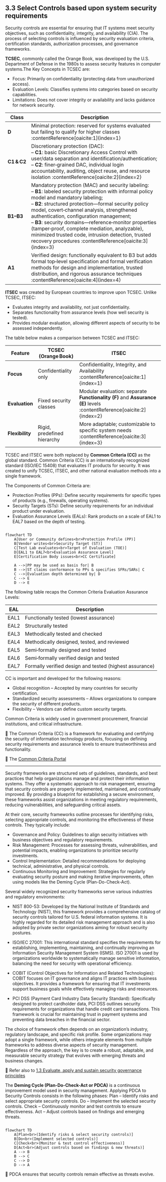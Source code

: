 ## 3.3 Select Controls based upon system security requirements ##

Security controls are essential for ensuring that IT systems meet security objectives, such as confidentiality, integrity, and availability (CIA). The process of selecting controls is influenced by security evaluation criteria, certification standards, authorization processes, and governance frameworks.

**TCSEC**, commonly called the Orange Book, was developed by the U.S. Department of Defense in the 1980s to assess security features in computer systems.The Key Concepts in TCSEC are:

- Focus: Primarily on confidentiality (protecting data from unauthorized access).
- Evaluation Levels: Classifies systems into categories based on security capabilities.
- Limitations: Does not cover integrity or availability and lacks guidance for network security.

| Class    | Description                                                                                             |
|----------|---------------------------------------------------------------------------------------------------------|
| **D**    | Minimal protection: reserved for systems evaluated but failing to qualify for higher classes :contentReference[oaicite:1]{index=1} |
| **C1 & C2** | Discretionary protection (DAC):<br>– **C1**: basic Discretionary Access Control with user/data separation and identification/authentication;<br>– **C2**: finer‑grained DAC, individual login accountability, auditing, object reuse, and resource isolation :contentReference[oaicite:2]{index=2} |
| **B1–B3** | Mandatory protection (MAC) and security labeling:<br>– **B1**: labeled security protection with informal policy model and mandatory labeling;<br>– **B2**: structured protection—formal security policy model, covert‑channel analysis, strengthened authentication, configuration management;<br>– **B3**: security domains—reference‑monitor properties (tamper‑proof, complete mediation, analyzable), minimized trusted code, intrusion detection, trusted recovery procedures :contentReference[oaicite:3]{index=3} |
| **A1**   | Verified design: functionally equivalent to B3 but adds formal top‑level specification and formal verification methods for design and implementation, trusted distribution, and rigorous assurance techniques :contentReference[oaicite:4]{index=4} |

**ITSEC** was created by European countries to improve upon TCSEC. Unlike TCSEC, ITSEC:

- Evaluates integrity and availability, not just confidentiality.
- Separates functionality from assurance levels (how well security is tested).
- Provides modular evaluation, allowing different aspects of security to be assessed independently.

The table below makes a comparison between TCSEC and ITSEC:

| Feature        | TCSEC (Orange Book)                              | ITSEC                                                   |
|----------------|--------------------------------------------------|----------------------------------------------------------|
| **Focus**      | Confidentiality only                             | Confidentiality, Integrity, and Availability :contentReference[oaicite:1]{index=1} |
| **Evaluation** | Fixed security classes                           | Modular evaluation: separate **Functionality (F)** and **Assurance (E)** levels :contentReference[oaicite:2]{index=2} |
| **Flexibility**| Rigid, predefined hierarchy                      | More adaptable; customizable to specific system needs :contentReference[oaicite:3]{index=3} |

TCSEC and ITSEC were both replaced by **Common Criteria (CC)** as the global standard.
Common Criteria (CC) is an internationally recognized standard (ISO/IEC 15408) that evaluates IT products for security. It was created to unify TCSEC, ITSEC, and other national evaluation methods into a single framework.

The Components of Common Criteria are:

- Protection Profiles (PPs): Define security requirements for specific types of products (e.g., firewalls, operating systems).
- Security Targets (STs): Define security requirements for an individual product under evaluation.
- Evaluation Assurance Levels (EALs): Rank products on a scale of EAL1 to EAL7 based on the depth of testing.

```mermaid

flowchart TD
    A[User or Community defines<br>Protection Profile (PP)]
    B[Vendor writes<br>Security Target (ST)]
    C[Test Lab evaluates<br>Target of Evaluation (TOE)]
    D[EAL1 to EAL7<br>Evaluation Assurance Level]
    E[Certification Body issues<br>CC Certificate]

    A -->|PP may be used as basis for| B
    B -->|ST claims conformance to PPs & specifies SFRs/SARs| C
    C -->|Evaluation depth determined by| D
    C --> E
    D --> E

```

The following table recaps the Common Criteria Evaluation Assurance Levels:

| **EAL**  | **Description**                                      |
|----------|------------------------------------------------------|
| EAL1     | Functionally tested (lowest assurance)              |
| EAL2     | Structurally tested                                  |
| EAL3     | Methodically tested and checked                      |
| EAL4     | Methodically designed, tested, and reviewed          |
| EAL5     | Semi‑formally designed and tested                    |
| EAL6     | Semi‑formally verified design and tested             |
| EAL7     | Formally verified design and tested (highest assurance) |

CC is important and developed for the following reasons:

- Global recognition – Accepted by many countries for security certification.
- Standardized security assessments – Allows organizations to compare the security of different products.
- Flexibility – Vendors can define custom security targets.

Common Criteria is widely used in government procurement, financial institutions, and critical infrastructure.

:brain: The Common Criteria (CC) is a framework for evaluating and certifying the security of information technology products, focusing on defining security requirements and assurance levels to ensure trustworthiness and functionality.

:link: The [Common Criteria Portal](https://www.commoncriteriaportal.org/index.cfm)

---

Security frameworks are structured sets of guidelines, standards, and best practices that help organizations manage and protect their information systems. They offer a systematic approach to risk management, ensuring that security controls are properly implemented, maintained, and continually improved. By providing a blueprint for establishing a secure environment, these frameworks assist organizations in meeting regulatory requirements, reducing vulnerabilities, and safeguarding critical assets.

At their core, security frameworks outline processes for identifying risks, selecting appropriate controls, and monitoring the effectiveness of these controls. They typically include:

- Governance and Policy: Guidelines to align security initiatives with business objectives and regulatory requirements.
- Risk Management: Processes for assessing threats, vulnerabilities, and potential impacts, enabling organizations to prioritize security investments.
- Control Implementation: Detailed recommendations for deploying technical, administrative, and physical controls.
- Continuous Monitoring and Improvement: Strategies for regularly evaluating security posture and making iterative improvements, often using models like the Deming Cycle (Plan-Do-Check-Act).

Several widely recognized security frameworks serve various industries and regulatory environments:

- NIST 800-53: Developed by the National Institute of Standards and Technology (NIST), this framework provides a comprehensive catalog of security controls tailored for U.S. federal information systems. It is highly regarded for its detailed risk management approach and is also adopted by private sector organizations aiming for robust security postures.


- ISO/IEC 27001: This international standard specifies the requirements for establishing, implementing, maintaining, and continually improving an Information Security Management System (ISMS). ISO 27001 is used by organizations worldwide to systematically manage sensitive information, balancing the need for security with operational efficiency.


- COBIT (Control Objectives for Information and Related Technologies): COBIT focuses on IT governance and aligns IT practices with business objectives. It provides a framework for ensuring that IT investments support business goals while effectively managing risks and resources.


- PCI DSS (Payment Card Industry Data Security Standard): Specifically designed to protect cardholder data, PCI DSS outlines security requirements for organizations that handle credit card transactions. This framework is crucial for maintaining trust in payment systems and preventing data breaches in the financial sector.

The choice of framework often depends on an organization’s industry, regulatory landscape, and specific risk profile. Some organizations may adopt a single framework, while others integrate elements from multiple frameworks to address diverse aspects of security management. Regardless of the approach, the key is to create a robust, adaptable, and measurable security strategy that evolves with emerging threats and business changes.

🔗 Refer also to   [1.3 Evaluate, apply and sustain security governance principles](https://github.com/lorenzoleonelli/CISSP-Zero-to-Hero/blob/main/DOMAIN1%3A%20Security%20and%20Risk%20Management/1.03%20Evaluate%2C%20apply%2C%20and%20sustain%20security%20governance%20principles.md#134-security-control-frameworks-eg-international-organization-for-standardization-iso-national-institute-of-standards-and-technology-nist-control-objectives-for-information-and-related-technology-cobit-sherwood-applied-business-security-architecture-sabsa-payment-card-industry-pci-federal-risk-and-authorization-management-program-fedramp)

The **Deming Cycle (Plan-Do-Check-Act or PDCA)** is a continuous improvement model used in security management.
Applying PDCA to Security Controls consists in the following phases:
Plan – Identify risks and select appropriate security controls.
Do – Implement the selected security controls.
Check – Continuously monitor and test controls to ensure effectiveness.
Act – Adjust controls based on findings and emerging threats.

```mermaid

flowchart TD
    A[Plan<br>(Identify risks & select security controls)]
    B[Do<br>(Implement selected controls)]
    C[Check<br>(Monitor & test control effectiveness)]
    D[Act<br>(Adjust controls based on findings & new threats)]
    A --> B
    B --> C
    C --> D
    D --> A

```

 :necktie: PDCA ensures that security controls remain effective as threats evolve.

 

